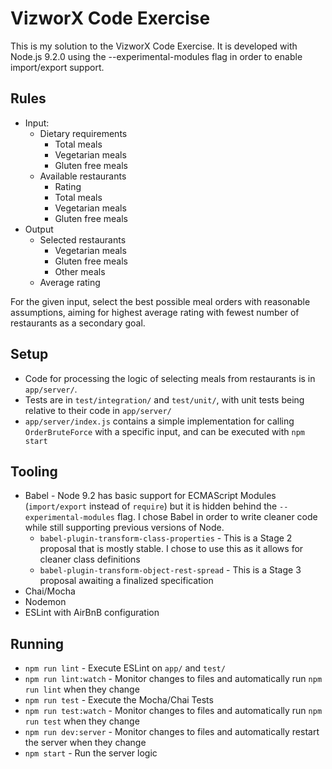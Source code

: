 # VizworX Code Exercise

This is my solution to the VizworX Code Exercise. It is developed with Node.js 9.2.0 using the --experimental-modules flag in order to enable import/export support.

## Rules

* Input:
  * Dietary requirements
    * Total meals
    * Vegetarian meals
    * Gluten free meals
  * Available restaurants
    * Rating
    * Total meals
    * Vegetarian meals
    * Gluten free meals
* Output
  * Selected restaurants
    * Vegetarian meals
    * Gluten free meals
    * Other meals
  * Average rating

For the given input, select the best possible meal orders with reasonable assumptions, aiming for highest average rating with fewest number of restaurants as a secondary goal.

## Setup

* Code for processing the logic of selecting meals from restaurants is in `app/server/`.
* Tests are in `test/integration/` and `test/unit/`, with unit tests being relative to their code in `app/server/`
* `app/server/index.js` contains a simple implementation for calling `OrderBruteForce` with a specific input, and can be executed with `npm start`

## Tooling

* Babel - Node 9.2 has basic support for ECMAScript Modules (`import/export` instead of `require`) but it is hidden behind the `--experimental-modules` flag. I chose Babel in order to write cleaner code while still supporting previous versions of Node.
  * `babel-plugin-transform-class-properties` - This is a Stage 2 proposal that is mostly stable. I chose to use this as it allows for cleaner class definitions
  * `babel-plugin-transform-object-rest-spread` - This is a Stage 3 proposal awaiting a finalized specification
* Chai/Mocha
* Nodemon
* ESLint with AirBnB configuration

## Running

* `npm run lint` - Execute ESLint on `app/` and `test/`
* `npm run lint:watch` - Monitor changes to files and automatically run `npm run lint` when they change
* `npm run test` - Execute the Mocha/Chai Tests
* `npm run test:watch` - Monitor changes to files and automatically run `npm run test` when they change
* `npm run dev:server` - Monitor changes to files and automatically restart the server when they change
* `npm start` - Run the server logic
